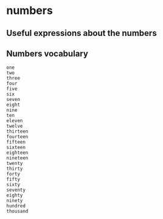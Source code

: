 # numbers

##  Useful expressions  about the numbers

##  Numbers vocabulary

	one 
	two 
	three
	four
	five
	six
	seven
	eight
	nine
	ten
	eleven
	twelve
	thirteen
	fourteen
	fifteen
	sixteen
	eighteen
	nineteen
	twenty
	thirty
	forty
	fifty
	sixty
	seventy
	eighty
	ninety
	hundred
	thousand

